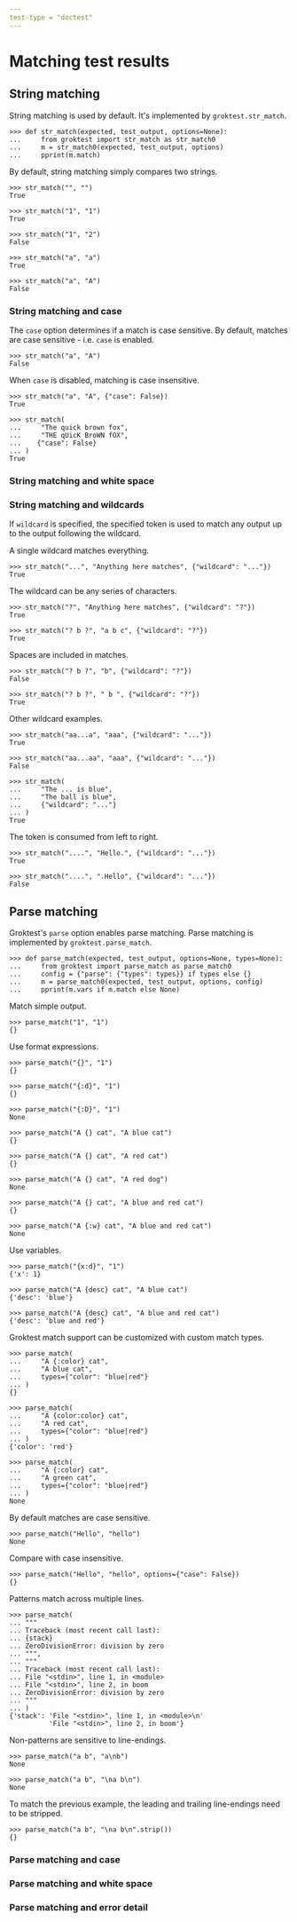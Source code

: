 ```yaml
---
test-type = "doctest"
---
```


# Matching test results

## String matching

String matching is used by default. It's implemented by
`groktest.str_match`.

    >>> def str_match(expected, test_output, options=None):
    ...     from groktest import str_match as str_match0
    ...     m = str_match0(expected, test_output, options)
    ...     pprint(m.match)

By default, string matching simply compares two strings.

    >>> str_match("", "")
    True

    >>> str_match("1", "1")
    True

    >>> str_match("1", "2")
    False

    >>> str_match("a", "a")
    True

    >>> str_match("a", "A")
    False

### String matching and case

The `case` option determines if a match is case sensitive. By default,
matches are case sensitive - i.e. `case` is enabled.

    >>> str_match("a", "A")
    False

When `case` is disabled, matching is case insensitive.

    >>> str_match("a", "A", {"case": False})
    True

    >>> str_match(
    ...     "The quick brown fox",
    ...     "THE qUicK BroWN fOX",
    ...    {"case": False}
    ... )
    True

### String matching and white space

### String matching and wildcards

If `wildcard` is specified, the specified token is used to match any
output up to the output following the wildcard.

A single wildcard matches everything.

    >>> str_match("...", "Anything here matches", {"wildcard": "..."})
    True

The wildcard can be any series of characters.

    >>> str_match("?", "Anything here matches", {"wildcard": "?"})
    True

    >>> str_match("? b ?", "a b c", {"wildcard": "?"})
    True

Spaces are included in matches.

    >>> str_match("? b ?", "b", {"wildcard": "?"})
    False

    >>> str_match("? b ?", " b ", {"wildcard": "?"})
    True

Other wildcard examples.

    >>> str_match("aa...a", "aaa", {"wildcard": "..."})
    True

    >>> str_match("aa...aa", "aaa", {"wildcard": "..."})
    False

    >>> str_match(
    ...     "The ... is blue",
    ...     "The ball is blue",
    ...     {"wildcard": "..."}
    ... )
    True

The token is consumed from left to right.

    >>> str_match("....", "Hello.", {"wildcard": "..."})
    True

    >>> str_match("....", ".Hello", {"wildcard": "..."})
    False

## Parse matching

Groktest's `parse` option enables parse matching. Parse matching is
implemented by `groktest.parse_match`.

    >>> def parse_match(expected, test_output, options=None, types=None):
    ...     from groktest import parse_match as parse_match0
    ...     config = {"parse": {"types": types}} if types else {}
    ...     m = parse_match0(expected, test_output, options, config)
    ...     pprint(m.vars if m.match else None)

Match simple output.

    >>> parse_match("1", "1")
    {}

Use format expressions.

    >>> parse_match("{}", "1")
    {}

    >>> parse_match("{:d}", "1")
    {}

    >>> parse_match("{:D}", "1")
    None

    >>> parse_match("A {} cat", "A blue cat")
    {}

    >>> parse_match("A {} cat", "A red cat")
    {}

    >>> parse_match("A {} cat", "A red dog")
    None

    >>> parse_match("A {} cat", "A blue and red cat")
    {}

    >>> parse_match("A {:w} cat", "A blue and red cat")
    None

Use variables.

    >>> parse_match("{x:d}", "1")
    {'x': 1}

    >>> parse_match("A {desc} cat", "A blue cat")
    {'desc': 'blue'}

    >>> parse_match("A {desc} cat", "A blue and red cat")
    {'desc': 'blue and red'}

Groktest match support can be customized with custom match types.

    >>> parse_match(
    ...     "A {:color} cat",
    ...     "A blue cat",
    ...     types={"color": "blue|red"}
    ... )
    {}

    >>> parse_match(
    ...     "A {color:color} cat",
    ...     "A red cat",
    ...     types={"color": "blue|red"}
    ... )
    {'color': 'red'}

    >>> parse_match(
    ...     "A {:color} cat",
    ...     "A green cat",
    ...     types={"color": "blue|red"}
    ... )
    None

By default matches are case sensitive.

    >>> parse_match("Hello", "hello")
    None

Compare with case insensitive.

    >>> parse_match("Hello", "hello", options={"case": False})
    {}

Patterns match across multiple lines.

    >>> parse_match(
    ... """
    ... Traceback (most recent call last):
    ... {stack}
    ... ZeroDivisionError: division by zero
    ... """,
    ... """
    ... Traceback (most recent call last):
    ... File "<stdin>", line 1, in <module>
    ... File "<stdin>", line 2, in boom
    ... ZeroDivisionError: division by zero
    ... """
    ... )
    {'stack': 'File "<stdin>", line 1, in <module>\n'
              'File "<stdin>", line 2, in boom'}

Non-patterns are sensitive to line-endings.

    >>> parse_match("a b", "a\nb")
    None

    >>> parse_match("a b", "\na b\n")
    None

To match the previous example, the leading and trailing line-endings
need to be stripped.

    >>> parse_match("a b", "\na b\n".strip())
    {}

### Parse matching and case

### Parse matching and white space

### Parse matching and error detail
